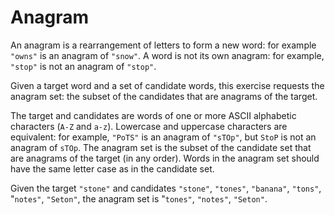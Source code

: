 ﻿# Anagram

An anagram is a rearrangement of letters to form a new word: for example `"owns"` is an anagram of `"snow"`. A word is not its own anagram: for example, `"stop"` is not an anagram of `"stop"`.

Given a target word and a set of candidate words, this exercise requests the anagram set: the subset of the candidates that are anagrams of the target.

The target and candidates are words of one or more ASCII alphabetic characters (`A-Z` and `a-z`). Lowercase and uppercase characters are equivalent: for example, `"PoTS"` is an anagram of `"sTOp"`, but `StoP` is not an anagram of `sTOp`. The anagram set is the subset of the candidate set that are anagrams of the target (in any order). Words in the anagram set should have the same letter case as in the candidate set.

Given the target `"stone"` and candidates `"stone"`, `"tones"`, `"banana"`, `"tons"`, "`notes"`, `"Seton"`, the anagram set is "`tones"`, `"notes"`, `"Seton"`.
